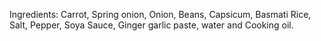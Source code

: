 Ingredients: Carrot, Spring onion, Onion, Beans, Capsicum, Basmati Rice, Salt, Pepper, Soya Sauce, Ginger garlic paste, water and Cooking oil.